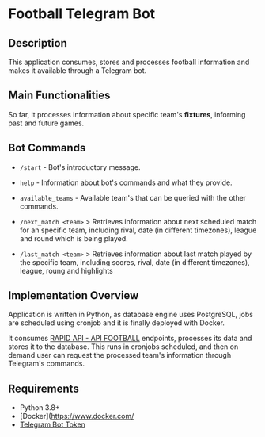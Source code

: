 

# Football Telegram Bot

## Description

This application consumes, stores and processes football information and makes it available through a Telegram bot.


## Main Functionalities

So far, it processes information about specific team's **fixtures**, informing past and future games.


## Bot Commands

- `/start` - Bot's introductory message.

- `help` - Information about bot's commands and what they provide.

- `available_teams` - Available team's that can be queried with the other commands.


- `/next_match <team>` > Retrieves information about next scheduled match for an specific team, including rival, date (in different timezones), league and round which is being played.


- `/last_match <team>` > Retrieves information about last match played by the specific team, including  scores, rival, date (in different timezones), league, roung and highlights


## Implementation Overview

Application is written in Python, as database engine uses PostgreSQL, jobs are scheduled using cronjob and it is finally deployed with Docker.

It consumes [RAPID API - API FOOTBALL](https://rapidapi.com/api-sports/api/api-football) endpoints, processes its data and stores it to the database. This runs in cronjobs scheduled, and then on demand user can request the processed team's information through Telegram's commands.


## Requirements

- Python 3.8+
- [Docker](https://www.docker.com/
- [Telegram Bot Token](https://core.telegram.org/bots)
